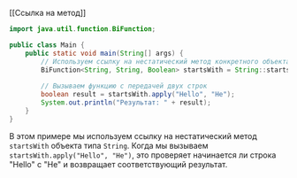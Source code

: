 [[Ссылка на метод]]

```java
import java.util.function.BiFunction;

public class Main {
    public static void main(String[] args) {
        // Используем ссылку на нестатический метод конкретного объекта типа String
        BiFunction<String, String, Boolean> startsWith = String::startsWith;
        
        // Вызываем функцию с передачей двух строк
        boolean result = startsWith.apply("Hello", "He");
        System.out.println("Результат: " + result);
    }
}
```

В этом примере мы используем ссылку на нестатический метод `startsWith` объекта типа `String`. Когда мы вызываем `startsWith.apply("Hello", "He")`, это проверяет начинается ли строка "Hello" с "He" и возвращает соответствующий результат.